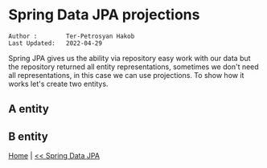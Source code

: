 # Spring Data JPA projections

```info
Author :        Ter-Petrosyan Hakob
Last Updated:   2022-04-29
````

Spring JPA gives us the ability via repository easy work with our data but the repository returned all entity representations, 
sometimes we don't need all representations, in this case  we can use projections. To show how it works let's create two entitys.

## A entity

## B entity

[Home](./../../README.md) 
| [<< Spring Data JPA](./tutorials.md)